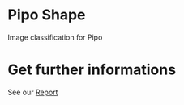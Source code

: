 # Pipo Shape
Image classification for Pipo

# Get further informations
See our [Report](report.pdf)

